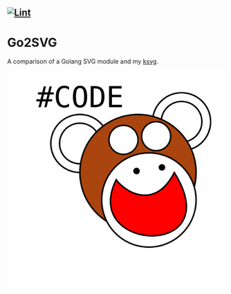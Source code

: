 [![Lint](https://github.com/nwillc/go2svg/workflows/Lint/badge.svg)](https://github.com/nwillc/go2svg/actions?query=workflow%3ALint)
-----
# Go2SVG

A comparison of a Golang SVG module and my [ksvg](https://github.com/nwillc/ksvg).

![codeMonkey.svg](codeMonkey.svg)
